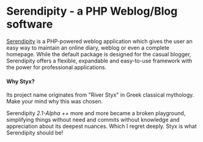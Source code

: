 # Serendipity - a PHP Weblog/Blog software

[Serendipity](http://s9y.org) is a PHP-powered weblog application which gives the user an easy way to maintain an online diary, weblog or even a complete homepage. While the default package is designed for the casual blogger, Serendipity offers a flexible, expandable and easy-to-use framework with the power for professional applications.

#### Why Styx?
Its project name originates from "River Styx" in Greek classical mythology. Make your mind why this was chosen.

Serendipity _2.1-Alpha ++_ more and more became a broken playground, simplifying things without need and commits without knowledge and appreciation about its deepest nuances. Which I regret deeply. Styx is what Serendipity should be!